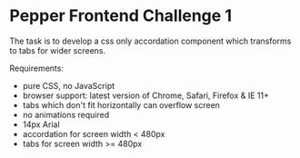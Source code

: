 # Pepper Frontend Challenge 1

The task is to develop a css only accordation component which transforms to tabs for wider screens.

Requirements:
* pure CSS, no JavaScript
* browser support: latest version of Chrome, Safari, Firefox & IE 11+
* tabs which don't fit horizontally can overflow screen
* no animations required
* 14px Arial
* accordation for screen width < 480px
* tabs for screen width >= 480px
